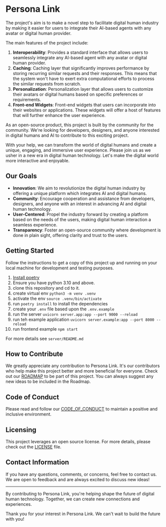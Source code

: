 # Persona Link
The project's aim is to make a novel step to facilitate digital human industry by making it easier for users to integrate their AI-based agents with any avatar or digital human provider. 

The main features of the project include:
1. **Interoperability**: Provides a standard interface that allows users to seamlessly integrate any AI-based agent with any avatar or digital human provider.
2. **Caching**: Caching layer that significantly improves performance by storing recurring similar requests and their responses. This means that the system won't have to exert extra computational efforts to process the similar requests from scratch.
3. **Personalization**: Personalization layer that allows users to customize their avatars or digital humans based on specific preferences or requirements.
4. **Front-end Widgets**: Front-end widgets that users can incorporate into their websites or applications. These widgets will offer a host of features that will further enhance the user experience.

As an open-source product, this project is built by the community for the community. We're looking for developers, designers, and anyone interested in digital humans and AI to contribute to this exciting project. 

With your help, we can transform the world of digital humans and create a unique, engaging, and immersive user experience. Please join us as we usher in a new era in digital human technology. Let's make the digital world more interactive and enjoyable.

## Our Goals

* **Innovation**: We aim to revolutionize the digital human industry by offering a unique platform which integrates AI and digital humans.
* **Community**: Encourage cooperation and assistance from developers, designers, and anyone with an interest in advancing AI and digital human technology.
* **User-Centered**: Propel the industry forward by creating a platform based on the needs of the users, making digital human interaction a seamless experience.
* **Transparency**: Foster an open-source community where development is done in plain sight, offering clarity and trust to the users.

## Getting Started

Follow the instructions to get a copy of this project up and running on your local machine for development and testing purposes.

1. [Install poetry](https://python-poetry.org/docs/#installing-with-the-official-installer)
2. Ensure you have python 3.10 and above.
4. clone this repository and cd to it.
3. create virtual env `python3 -m venv .venv`
4. activate the env `source .venv/bin/activate`
5. run `poetry install` to install the dependencies
6. create your `.env` file based upon the `.env.example`
7. run the server `uvicorn server.app:app --port 9000 --reload`
8. run teh example application `uvicorn server.example:app --port 8000 --reload`
9. run frontend example `npm start`

For more details see `server/README.md`

## How to Contribute

We greatly appreciate any contribution to Persona Link. It's our contributors who help make this project better and more beneficial for everyone. Check out our [ROADMAP](Roadmap.md) to be part of this project. You can always suggest any new ideas to be included in the Roadmap.

## Code of Conduct

Please read and follow our [CODE_OF_CONDUCT](CODE_OF_CONDUCT.md) to maintain a positive and inclusive environment.

## Licensing 

This project leverages an open source license. For more details, please check out the [LICENSE](LICENSE) file.

## Contact Information

If you have any questions, comments, or concerns, feel free to contact us. We are open to feedback and are always excited to discuss new ideas!

---

By contributing to Persona Link, you're helping shape the future of digital human technology. Together, we can create new connections and experiences.

Thank you for your interest in Persona Link. We can't wait to build the future with you!